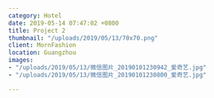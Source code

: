 ```yaml
---
category: Hotel
date: 2019-05-14 07:47:02 +0800
title: Project 2
thumbnail: "/uploads/2019/05/13/70x70.png"
client: MornFashion
location: Guangzhou
images:
- "/uploads/2019/05/13/微信图片_20190101230942_爱奇艺.jpg"
- "/uploads/2019/05/13/微信图片_20190101230800_爱奇艺.jpg"

---
```

